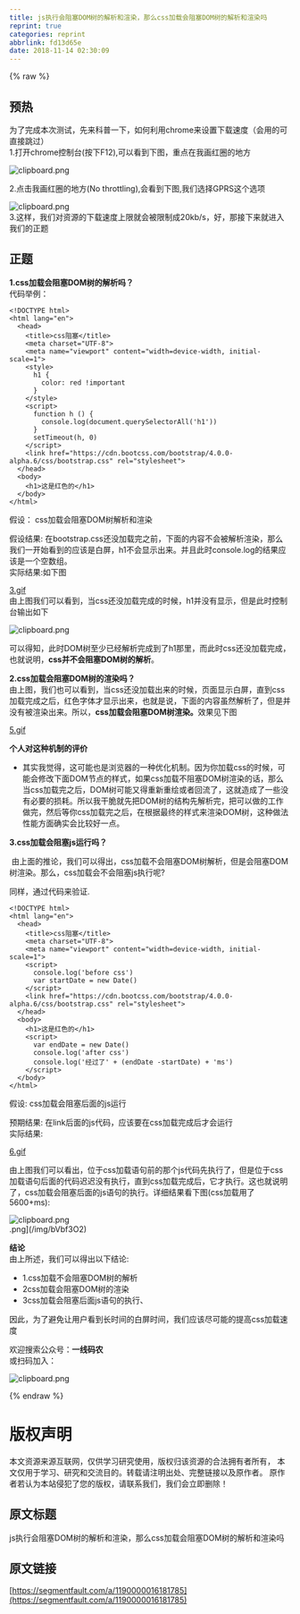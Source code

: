 ```yaml
---
title: js执行会阻塞DOM树的解析和渲染，那么css加载会阻塞DOM树的解析和渲染吗
reprint: true
categories: reprint
abbrlink: fd13d65e
date: 2018-11-14 02:30:09
---
```


{% raw %}
<h2>&#x9884;&#x70ED;</h2><p>&#x4E3A;&#x4E86;&#x5B8C;&#x6210;&#x672C;&#x6B21;&#x6D4B;&#x8BD5;&#xFF0C;&#x5148;&#x6765;&#x79D1;&#x666E;&#x4E00;&#x4E0B;&#xFF0C;&#x5982;&#x4F55;&#x5229;&#x7528;chrome&#x6765;&#x8BBE;&#x7F6E;&#x4E0B;&#x8F7D;&#x901F;&#x5EA6;&#xFF08;&#x4F1A;&#x7528;&#x7684;&#x53EF;&#x76F4;&#x63A5;&#x8DF3;&#x8FC7;&#xFF09;<br>1.&#x6253;&#x5F00;chrome&#x63A7;&#x5236;&#x53F0;(&#x6309;&#x4E0B;F12),&#x53EF;&#x4EE5;&#x770B;&#x5230;&#x4E0B;&#x56FE;&#xFF0C;&#x91CD;&#x70B9;&#x5728;&#x6211;&#x753B;&#x7EA2;&#x5708;&#x7684;&#x5730;&#x65B9;</p><p><span class="img-wrap"><img data-src="/img/bVbf3Oy?w=721&amp;h=266" src="https://static.alili.tech/img/bVbf3Oy?w=721&amp;h=266" alt="clipboard.png" title="clipboard.png"></span></p><p>2.&#x70B9;&#x51FB;&#x6211;&#x753B;&#x7EA2;&#x5708;&#x7684;&#x5730;&#x65B9;(No throttling),&#x4F1A;&#x770B;&#x5230;&#x4E0B;&#x56FE;,&#x6211;&#x4EEC;&#x9009;&#x62E9;GPRS&#x8FD9;&#x4E2A;&#x9009;&#x9879;</p><p><span class="img-wrap"><img data-src="/img/bVbf3OA?w=869&amp;h=426" src="https://static.alili.tech/img/bVbf3OA?w=869&amp;h=426" alt="clipboard.png" title="clipboard.png"></span><br>3.&#x8FD9;&#x6837;&#xFF0C;&#x6211;&#x4EEC;&#x5BF9;&#x8D44;&#x6E90;&#x7684;&#x4E0B;&#x8F7D;&#x901F;&#x5EA6;&#x4E0A;&#x9650;&#x5C31;&#x4F1A;&#x88AB;&#x9650;&#x5236;&#x6210;20kb/s&#xFF0C;&#x597D;&#xFF0C;&#x90A3;&#x63A5;&#x4E0B;&#x6765;&#x5C31;&#x8FDB;&#x5165;&#x6211;&#x4EEC;&#x7684;&#x6B63;&#x9898;</p><h2>&#x6B63;&#x9898;</h2><p><strong>1.css&#x52A0;&#x8F7D;&#x4F1A;&#x963B;&#x585E;DOM&#x6811;&#x7684;&#x89E3;&#x6790;&#x5417;&#xFF1F;</strong><br>&#x4EE3;&#x7801;&#x4E3E;&#x4F8B;&#xFF1A;</p><pre><code>&lt;!DOCTYPE html&gt;
&lt;html lang=&quot;en&quot;&gt;
  &lt;head&gt;
    &lt;title&gt;css&#x963B;&#x585E;&lt;/title&gt;
    &lt;meta charset=&quot;UTF-8&quot;&gt;
    &lt;meta name=&quot;viewport&quot; content=&quot;width=device-width, initial-scale=1&quot;&gt;
    &lt;style&gt;
      h1 {
        color: red !important
      }
    &lt;/style&gt;
    &lt;script&gt;
      function h () {
        console.log(document.querySelectorAll(&apos;h1&apos;))
      }
      setTimeout(h, 0)
    &lt;/script&gt;
    &lt;link href=&quot;https://cdn.bootcss.com/bootstrap/4.0.0-alpha.6/css/bootstrap.css&quot; rel=&quot;stylesheet&quot;&gt;
  &lt;/head&gt;
  &lt;body&gt;
    &lt;h1&gt;&#x8FD9;&#x662F;&#x7EA2;&#x8272;&#x7684;&lt;/h1&gt;
  &lt;/body&gt;
&lt;/html&gt;</code></pre><p>&#x5047;&#x8BBE;&#xFF1A; css&#x52A0;&#x8F7D;&#x4F1A;&#x963B;&#x585E;DOM&#x6811;&#x89E3;&#x6790;&#x548C;&#x6E32;&#x67D3;</p><p>&#x5047;&#x8BBE;&#x7ED3;&#x679C;: &#x5728;bootstrap.css&#x8FD8;&#x6CA1;&#x52A0;&#x8F7D;&#x5B8C;&#x4E4B;&#x524D;&#xFF0C;&#x4E0B;&#x9762;&#x7684;&#x5185;&#x5BB9;&#x4E0D;&#x4F1A;&#x88AB;&#x89E3;&#x6790;&#x6E32;&#x67D3;&#xFF0C;&#x90A3;&#x4E48;&#x6211;&#x4EEC;&#x4E00;&#x5F00;&#x59CB;&#x770B;&#x5230;&#x7684;&#x5E94;&#x8BE5;&#x662F;&#x767D;&#x5C4F;&#xFF0C;h1&#x4E0D;&#x4F1A;&#x663E;&#x793A;&#x51FA;&#x6765;&#x3002;&#x5E76;&#x4E14;&#x6B64;&#x65F6;console.log&#x7684;&#x7ED3;&#x679C;&#x5E94;&#x8BE5;&#x662F;&#x4E00;&#x4E2A;&#x7A7A;&#x6570;&#x7EC4;&#x3002;<br>&#x5B9E;&#x9645;&#x7ED3;&#x679C;:&#x5982;&#x4E0B;&#x56FE;</p><p><a href="https://images2015.cnblogs.com/blog/993343/201707/993343-20170706155150409-142206220.gif" rel="nofollow noreferrer">3.gif</a><br>&#x7531;&#x4E0A;&#x56FE;&#x6211;&#x4EEC;&#x53EF;&#x4EE5;&#x770B;&#x5230;&#xFF0C;&#x5F53;css&#x8FD8;&#x6CA1;&#x52A0;&#x8F7D;&#x5B8C;&#x6210;&#x7684;&#x65F6;&#x5019;&#xFF0C;h1&#x5E76;&#x6CA1;&#x6709;&#x663E;&#x793A;&#xFF0C;&#x4F46;&#x662F;&#x6B64;&#x65F6;&#x63A7;&#x5236;&#x53F0;&#x8F93;&#x51FA;&#x5982;&#x4E0B;</p><p><span class="img-wrap"><img data-src="/img/bVbf3ON?w=635&amp;h=72" src="https://static.alili.tech/img/bVbf3ON?w=635&amp;h=72" alt="clipboard.png" title="clipboard.png"></span></p><p>&#x53EF;&#x4EE5;&#x5F97;&#x77E5;&#xFF0C;&#x6B64;&#x65F6;DOM&#x6811;&#x81F3;&#x5C11;&#x5DF2;&#x7ECF;&#x89E3;&#x6790;&#x5B8C;&#x6210;&#x5230;&#x4E86;h1&#x90A3;&#x91CC;&#xFF0C;&#x800C;&#x6B64;&#x65F6;css&#x8FD8;&#x6CA1;&#x52A0;&#x8F7D;&#x5B8C;&#x6210;&#xFF0C;&#x4E5F;&#x5C31;&#x8BF4;&#x660E;&#xFF0C;<strong>css&#x5E76;&#x4E0D;&#x4F1A;&#x963B;&#x585E;DOM&#x6811;&#x7684;&#x89E3;&#x6790;</strong>&#x3002;</p><p><strong>2.css&#x52A0;&#x8F7D;&#x4F1A;&#x963B;&#x585E;DOM&#x6811;&#x7684;&#x6E32;&#x67D3;&#x5417;&#xFF1F;</strong><br>&#x7531;&#x4E0A;&#x56FE;&#xFF0C;&#x6211;&#x4EEC;&#x4E5F;&#x53EF;&#x4EE5;&#x770B;&#x5230;&#xFF0C;&#x5F53;css&#x8FD8;&#x6CA1;&#x52A0;&#x8F7D;&#x51FA;&#x6765;&#x7684;&#x65F6;&#x5019;&#xFF0C;&#x9875;&#x9762;&#x663E;&#x793A;&#x767D;&#x5C4F;&#xFF0C;&#x76F4;&#x5230;css&#x52A0;&#x8F7D;&#x5B8C;&#x6210;&#x4E4B;&#x540E;&#xFF0C;&#x7EA2;&#x8272;&#x5B57;&#x4F53;&#x624D;&#x663E;&#x793A;&#x51FA;&#x6765;&#xFF0C;&#x4E5F;&#x5C31;&#x662F;&#x8BF4;&#xFF0C;&#x4E0B;&#x9762;&#x7684;&#x5185;&#x5BB9;&#x867D;&#x7136;&#x89E3;&#x6790;&#x4E86;&#xFF0C;&#x4F46;&#x662F;&#x5E76;&#x6CA1;&#x6709;&#x88AB;&#x6E32;&#x67D3;&#x51FA;&#x6765;&#x3002;&#x6240;&#x4EE5;&#xFF0C;<strong>css&#x52A0;&#x8F7D;&#x4F1A;&#x963B;&#x585E;DOM&#x6811;&#x6E32;&#x67D3;&#x3002;</strong>&#x6548;&#x679C;&#x89C1;&#x4E0B;&#x56FE;</p><p><a href="https://images2015.cnblogs.com/blog/993343/201707/993343-20170706155339894-924031517.gif" rel="nofollow noreferrer">5.gif</a></p><p><strong>&#x4E2A;&#x4EBA;&#x5BF9;&#x8FD9;&#x79CD;&#x673A;&#x5236;&#x7684;&#x8BC4;&#x4EF7;</strong></p><ul><li>&#x5176;&#x5B9E;&#x6211;&#x89C9;&#x5F97;&#xFF0C;&#x8FD9;&#x53EF;&#x80FD;&#x4E5F;&#x662F;&#x6D4F;&#x89C8;&#x5668;&#x7684;&#x4E00;&#x79CD;&#x4F18;&#x5316;&#x673A;&#x5236;&#x3002;&#x56E0;&#x4E3A;&#x4F60;&#x52A0;&#x8F7D;css&#x7684;&#x65F6;&#x5019;&#xFF0C;&#x53EF;&#x80FD;&#x4F1A;&#x4FEE;&#x6539;&#x4E0B;&#x9762;DOM&#x8282;&#x70B9;&#x7684;&#x6837;&#x5F0F;&#xFF0C;&#x5982;&#x679C;css&#x52A0;&#x8F7D;&#x4E0D;&#x963B;&#x585E;DOM&#x6811;&#x6E32;&#x67D3;&#x7684;&#x8BDD;&#xFF0C;&#x90A3;&#x4E48;&#x5F53;css&#x52A0;&#x8F7D;&#x5B8C;&#x4E4B;&#x540E;&#xFF0C;DOM&#x6811;&#x53EF;&#x80FD;&#x53C8;&#x5F97;&#x91CD;&#x65B0;&#x91CD;&#x7ED8;&#x6216;&#x8005;&#x56DE;&#x6D41;&#x4E86;&#xFF0C;&#x8FD9;&#x5C31;&#x9020;&#x6210;&#x4E86;&#x4E00;&#x4E9B;&#x6CA1;&#x6709;&#x5FC5;&#x8981;&#x7684;&#x635F;&#x8017;&#x3002;&#x6240;&#x4EE5;&#x6211;&#x5E72;&#x8106;&#x5C31;&#x5148;&#x628A;DOM&#x6811;&#x7684;&#x7ED3;&#x6784;&#x5148;&#x89E3;&#x6790;&#x5B8C;&#xFF0C;&#x628A;&#x53EF;&#x4EE5;&#x505A;&#x7684;&#x5DE5;&#x4F5C;&#x505A;&#x5B8C;&#xFF0C;&#x7136;&#x540E;&#x7B49;&#x4F60;css&#x52A0;&#x8F7D;&#x5B8C;&#x4E4B;&#x540E;&#xFF0C;&#x5728;&#x6839;&#x636E;&#x6700;&#x7EC8;&#x7684;&#x6837;&#x5F0F;&#x6765;&#x6E32;&#x67D3;DOM&#x6811;&#xFF0C;&#x8FD9;&#x79CD;&#x505A;&#x6CD5;&#x6027;&#x80FD;&#x65B9;&#x9762;&#x786E;&#x5B9E;&#x4F1A;&#x6BD4;&#x8F83;&#x597D;&#x4E00;&#x70B9;&#x3002;</li></ul><p><strong>3.css&#x52A0;&#x8F7D;&#x4F1A;&#x963B;&#x585E;js&#x8FD0;&#x884C;&#x5417;&#xFF1F;</strong></p><p>&#x200B; &#x7531;&#x4E0A;&#x9762;&#x7684;&#x63A8;&#x8BBA;&#xFF0C;&#x6211;&#x4EEC;&#x53EF;&#x4EE5;&#x5F97;&#x51FA;&#xFF0C;css&#x52A0;&#x8F7D;&#x4E0D;&#x4F1A;&#x963B;&#x585E;DOM&#x6811;&#x89E3;&#x6790;&#xFF0C;&#x4F46;&#x662F;&#x4F1A;&#x963B;&#x585E;DOM&#x6811;&#x6E32;&#x67D3;&#x3002;&#x90A3;&#x4E48;&#xFF0C;css&#x52A0;&#x8F7D;&#x4F1A;&#x4E0D;&#x4F1A;&#x963B;&#x585E;js&#x6267;&#x884C;&#x5462;?</p><p>&#x540C;&#x6837;&#xFF0C;&#x901A;&#x8FC7;&#x4EE3;&#x7801;&#x6765;&#x9A8C;&#x8BC1;.</p><pre><code>&lt;!DOCTYPE html&gt;
&lt;html lang=&quot;en&quot;&gt;
  &lt;head&gt;
    &lt;title&gt;css&#x963B;&#x585E;&lt;/title&gt;
    &lt;meta charset=&quot;UTF-8&quot;&gt;
    &lt;meta name=&quot;viewport&quot; content=&quot;width=device-width, initial-scale=1&quot;&gt;
    &lt;script&gt;
      console.log(&apos;before css&apos;)
      var startDate = new Date()
    &lt;/script&gt;
    &lt;link href=&quot;https://cdn.bootcss.com/bootstrap/4.0.0-alpha.6/css/bootstrap.css&quot; rel=&quot;stylesheet&quot;&gt;
  &lt;/head&gt;
  &lt;body&gt;
    &lt;h1&gt;&#x8FD9;&#x662F;&#x7EA2;&#x8272;&#x7684;&lt;/h1&gt;
    &lt;script&gt;
      var endDate = new Date()
      console.log(&apos;after css&apos;)
      console.log(&apos;&#x7ECF;&#x8FC7;&#x4E86;&apos; + (endDate -startDate) + &apos;ms&apos;)
    &lt;/script&gt;
  &lt;/body&gt;
&lt;/html&gt;</code></pre><p>&#x5047;&#x8BBE;: css&#x52A0;&#x8F7D;&#x4F1A;&#x963B;&#x585E;&#x540E;&#x9762;&#x7684;js&#x8FD0;&#x884C;</p><p>&#x9884;&#x671F;&#x7ED3;&#x679C;: &#x5728;link&#x540E;&#x9762;&#x7684;js&#x4EE3;&#x7801;&#xFF0C;&#x5E94;&#x8BE5;&#x8981;&#x5728;css&#x52A0;&#x8F7D;&#x5B8C;&#x6210;&#x540E;&#x624D;&#x4F1A;&#x8FD0;&#x884C;<br>&#x5B9E;&#x9645;&#x7ED3;&#x679C;:</p><p><a href="https://images2015.cnblogs.com/blog/993343/201707/993343-20170706155406487-347515221.gif" rel="nofollow noreferrer">6.gif</a></p><p>&#x7531;&#x4E0A;&#x56FE;&#x6211;&#x4EEC;&#x53EF;&#x4EE5;&#x770B;&#x51FA;&#xFF0C;&#x4F4D;&#x4E8E;css&#x52A0;&#x8F7D;&#x8BED;&#x53E5;&#x524D;&#x7684;&#x90A3;&#x4E2A;js&#x4EE3;&#x7801;&#x5148;&#x6267;&#x884C;&#x4E86;&#xFF0C;&#x4F46;&#x662F;&#x4F4D;&#x4E8E;css&#x52A0;&#x8F7D;&#x8BED;&#x53E5;&#x540E;&#x9762;&#x7684;&#x4EE3;&#x7801;&#x8FDF;&#x8FDF;&#x6CA1;&#x6709;&#x6267;&#x884C;&#xFF0C;&#x76F4;&#x5230;css&#x52A0;&#x8F7D;&#x5B8C;&#x6210;&#x540E;&#xFF0C;&#x5B83;&#x624D;&#x6267;&#x884C;&#x3002;&#x8FD9;&#x4E5F;&#x5C31;&#x8BF4;&#x660E;&#x4E86;&#xFF0C;css&#x52A0;&#x8F7D;&#x4F1A;&#x963B;&#x585E;&#x540E;&#x9762;&#x7684;js&#x8BED;&#x53E5;&#x7684;&#x6267;&#x884C;&#x3002;&#x8BE6;&#x7EC6;&#x7ED3;&#x679C;&#x770B;&#x4E0B;&#x56FE;(css&#x52A0;&#x8F7D;&#x7528;&#x4E86;5600+ms):</p><p><span class="img-wrap"><img data-src="/img/bVbf3O2?w=705&amp;h=152" src="https://static.alili.tech/img/bVbf3O2?w=705&amp;h=152" alt="clipboard.png" title="clipboard.png"></span><br>.png](/img/bVbf3O2)</p><p><strong>&#x7ED3;&#x8BBA;</strong><br>&#x7531;&#x4E0A;&#x6240;&#x8FF0;&#xFF0C;&#x6211;&#x4EEC;&#x53EF;&#x4EE5;&#x5F97;&#x51FA;&#x4EE5;&#x4E0B;&#x7ED3;&#x8BBA;:</p><ul><li>1.css&#x52A0;&#x8F7D;&#x4E0D;&#x4F1A;&#x963B;&#x585E;DOM&#x6811;&#x7684;&#x89E3;&#x6790;</li><li>2css&#x52A0;&#x8F7D;&#x4F1A;&#x963B;&#x585E;DOM&#x6811;&#x7684;&#x6E32;&#x67D3;</li><li>3css&#x52A0;&#x8F7D;&#x4F1A;&#x963B;&#x585E;&#x540E;&#x9762;js&#x8BED;&#x53E5;&#x7684;&#x6267;&#x884C;&#x3001;</li></ul><p>&#x56E0;&#x6B64;&#xFF0C;&#x4E3A;&#x4E86;&#x907F;&#x514D;&#x8BA9;&#x7528;&#x6237;&#x770B;&#x5230;&#x957F;&#x65F6;&#x95F4;&#x7684;&#x767D;&#x5C4F;&#x65F6;&#x95F4;&#xFF0C;&#x6211;&#x4EEC;&#x5E94;&#x8BE5;&#x5C3D;&#x53EF;&#x80FD;&#x7684;&#x63D0;&#x9AD8;css&#x52A0;&#x8F7D;&#x901F;&#x5EA6;</p><p>&#x6B22;&#x8FCE;&#x641C;&#x7D22;&#x516C;&#x4F17;&#x53F7;&#xFF1A;<strong>&#x4E00;&#x7EBF;&#x7801;&#x519C;</strong><br>&#x6216;&#x626B;&#x7801;&#x52A0;&#x5165;&#xFF1A;</p><p><span class="img-wrap"><img data-src="/img/bVbf4bC?w=258&amp;h=258" src="https://static.alili.tech/img/bVbf4bC?w=258&amp;h=258" alt="clipboard.png" title="clipboard.png"></span></p>
{% endraw %}

# 版权声明
本文资源来源互联网，仅供学习研究使用，版权归该资源的合法拥有者所有，
本文仅用于学习、研究和交流目的。转载请注明出处、完整链接以及原作者。
原作者若认为本站侵犯了您的版权，请联系我们，我们会立即删除！

## 原文标题
js执行会阻塞DOM树的解析和渲染，那么css加载会阻塞DOM树的解析和渲染吗

## 原文链接
[https://segmentfault.com/a/1190000016181785](https://segmentfault.com/a/1190000016181785)

